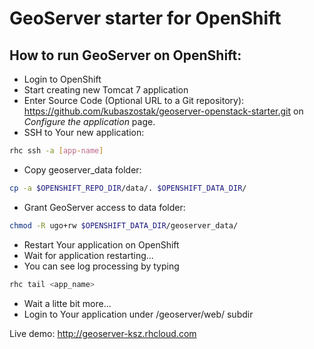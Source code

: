GeoServer starter for OpenShift
===============================

How to run GeoServer on OpenShift:
----------------------------------

- Login to OpenShift
- Start creating new Tomcat 7 application
- Enter Source Code (Optional URL to a Git repository):
  https://github.com/kubaszostak/geoserver-openstack-starter.git
  on _Configure the application_ page.
- SSH to Your new application: 
```sh
rhc ssh -a [app-name]
```
- Copy geoserver_data folder: 
```sh
cp -a $OPENSHIFT_REPO_DIR/data/. $OPENSHIFT_DATA_DIR/
```
- Grant GeoServer access to data folder: 
```sh
chmod -R ugo+rw $OPENSHIFT_DATA_DIR/geoserver_data/
```
- Restart Your application on OpenShift
- Wait for application restarting...
- You can see log processing by typing
```sh
rhc tail <app_name>
```
- Wait a litte bit more...
- Login to Your application under /geoserver/web/ subdir

Live demo:
http://geoserver-ksz.rhcloud.com
